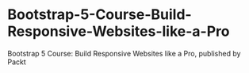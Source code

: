 # Bootstrap-5-Course-Build-Responsive-Websites-like-a-Pro
Bootstrap 5 Course: Build Responsive Websites like a Pro, published by Packt

